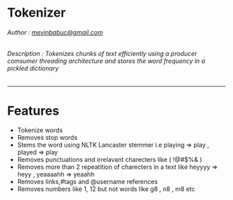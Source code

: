 Tokenizer
=========

###### Author      : mevinbabuc@gmail.com
###### Description : Tokenizes chunks of text efficiently using a producer comsumer threading architecture and stores the word frequency in a pickled dictionary
__________________________________________________________________________________


Features
========

* Tokenize words
* Removes stop words
* Stems the word using NLTK Lancaster stemmer i.e playing => play , played => play
* Removes punctuations and irrelavant charecters like ( !@#$%& )
* Removes more than 2 repeatition of charecters in a text like heyyyy => heyy , yeaaaahh => yeaahh
* Removes links,#tags and @username references
* Removes numbers like 1, 12 but not words like g8 , n8 , m8 etc